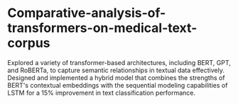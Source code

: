# Comparative-analysis-of-transformers-on-medical-text-corpus

Explored a variety of transformer-based architectures, including BERT, GPT, and RoBERTa, to capture semantic relationships in textual data effectively.
Designed and implemented a hybrid model that combines the strengths of BERT's contextual embeddings with the sequential modeling capabilities of LSTM for a 15% improvement in text classification performance.
